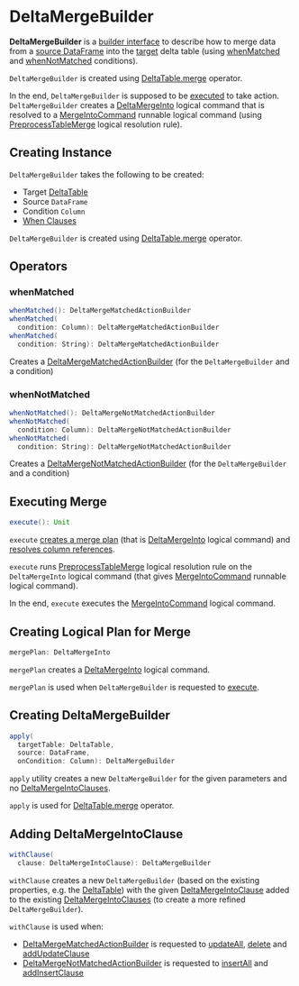 # DeltaMergeBuilder

**DeltaMergeBuilder** is a [builder interface](#operators) to describe how to merge data from a [source DataFrame](#source) into the [target](#targetTable) delta table (using [whenMatched](#whenMatched) and [whenNotMatched](#whenNotMatched) conditions).

`DeltaMergeBuilder` is created using [DeltaTable.merge](../DeltaTable.md#merge) operator.

In the end, `DeltaMergeBuilder` is supposed to be [executed](#execute) to take action. `DeltaMergeBuilder` creates a [DeltaMergeInto](DeltaMergeInto.md) logical command that is resolved to a [MergeIntoCommand](MergeIntoCommand.md) runnable logical command (using [PreprocessTableMerge](../PreprocessTableMerge.md) logical resolution rule).

## Creating Instance

`DeltaMergeBuilder` takes the following to be created:

* <span id="targetTable"> Target [DeltaTable](../DeltaTable.md)
* <span id="source"> Source `DataFrame`
* <span id="onCondition"> Condition `Column`
* <span id="whenClauses"> [When Clauses](DeltaMergeIntoClause.md)

`DeltaMergeBuilder` is created using [DeltaTable.merge](../DeltaTable.md#merge) operator.

## Operators

### <span id="whenMatched"> whenMatched

```scala
whenMatched(): DeltaMergeMatchedActionBuilder
whenMatched(
  condition: Column): DeltaMergeMatchedActionBuilder
whenMatched(
  condition: String): DeltaMergeMatchedActionBuilder
```

Creates a [DeltaMergeMatchedActionBuilder](DeltaMergeMatchedActionBuilder.md) (for the `DeltaMergeBuilder` and a condition)

### <span id="whenNotMatched"> whenNotMatched

```scala
whenNotMatched(): DeltaMergeNotMatchedActionBuilder
whenNotMatched(
  condition: Column): DeltaMergeNotMatchedActionBuilder
whenNotMatched(
  condition: String): DeltaMergeNotMatchedActionBuilder
```

Creates a [DeltaMergeNotMatchedActionBuilder](DeltaMergeNotMatchedActionBuilder.md) (for the `DeltaMergeBuilder` and a condition)

## <span id="execute"> Executing Merge

```scala
execute(): Unit
```

`execute` [creates a merge plan](#mergePlan) (that is [DeltaMergeInto](DeltaMergeInto.md) logical command) and [resolves column references](DeltaMergeInto.md#resolveReferences).

`execute` runs [PreprocessTableMerge](../PreprocessTableMerge.md) logical resolution rule on the `DeltaMergeInto` logical command (that gives [MergeIntoCommand](MergeIntoCommand.md) runnable logical command).

In the end, `execute` executes the [MergeIntoCommand](MergeIntoCommand.md) logical command.

## <span id="mergePlan"> Creating Logical Plan for Merge

```scala
mergePlan: DeltaMergeInto
```

`mergePlan` creates a [DeltaMergeInto](DeltaMergeInto.md) logical command.

`mergePlan` is used when `DeltaMergeBuilder` is requested to [execute](#execute).

## <span id="apply"> Creating DeltaMergeBuilder

```scala
apply(
  targetTable: DeltaTable,
  source: DataFrame,
  onCondition: Column): DeltaMergeBuilder
```

`apply` utility creates a new `DeltaMergeBuilder` for the given parameters and no [DeltaMergeIntoClauses](#whenClauses).

`apply` is used for [DeltaTable.merge](../DeltaTable.md#merge) operator.

## <span id="withClause"> Adding DeltaMergeIntoClause

```scala
withClause(
  clause: DeltaMergeIntoClause): DeltaMergeBuilder
```

`withClause` creates a new `DeltaMergeBuilder` (based on the existing properties, e.g. the [DeltaTable](#targetTable)) with the given [DeltaMergeIntoClause](DeltaMergeIntoClause.md) added to the existing [DeltaMergeIntoClauses](#whenClauses) (to create a more refined `DeltaMergeBuilder`).

`withClause` is used when:

* [DeltaMergeMatchedActionBuilder](DeltaMergeMatchedActionBuilder.md) is requested to [updateAll](DeltaMergeMatchedActionBuilder.md#updateAll), [delete](DeltaMergeMatchedActionBuilder.md#delete) and [addUpdateClause](DeltaMergeMatchedActionBuilder.md#addUpdateClause)
* [DeltaMergeNotMatchedActionBuilder](DeltaMergeNotMatchedActionBuilder.md) is requested to [insertAll](DeltaMergeNotMatchedActionBuilder.md#insertAll) and [addInsertClause](DeltaMergeNotMatchedActionBuilder.md#addInsertClause)
